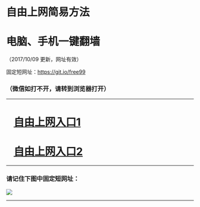 ﻿# 自由上网简易方法

# 电脑、手机一键翻墙

（2017/10/09 更新，网址有效）

固定短网址：https://git.io/free99

### （微信如打不开，请转到浏览器打开）


***





# &nbsp;&nbsp; <a href="http://ft2926510029.fwq-tz-1001.info/fwqtz01.html?t=100900111169 " target="_blank">自由上网入口1</a>
# &nbsp;&nbsp; <a href="http://ft3268724106.fwq-tz-1002.info/fwqtz02.html?t=100900118465 " target="_blank">自由上网入口2</a>
***

### 请记住下图中固定短网址：

<img src="https://s3-us-west-2.amazonaws.com/fwq-1001/yjfq-20170905okok.png" /> 


***

